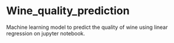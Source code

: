 # Wine_quality_prediction
Machine learning model to predict the quality of wine using linear regression on jupyter notebook.
